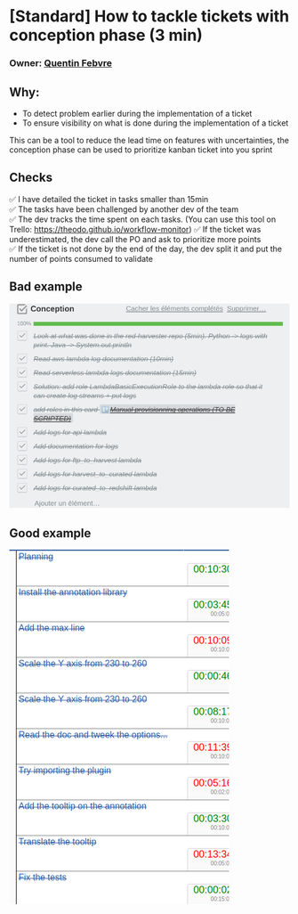 # [Standard] How to tackle tickets with conception phase (3 min)

### Owner: [Quentin Febvre](https://github.com/quentinf00)


## Why:

 - To detect problem earlier during the implementation of a ticket
 - To ensure visibility on what is done during the implementation of a ticket

This can be a tool to reduce the lead time on features with uncertainties, the conception phase can be used to prioritize kanban ticket into you sprint


## Checks

 ✅ I have detailed the ticket in tasks smaller than 15min  
 ✅ The tasks have been challenged by another dev of the team  
 ✅ The dev tracks the time spent on each tasks. (You can use this tool on Trello: https://theodo.github.io/workflow-monitor)
 ✅ If the ticket was underestimated, the dev call the PO and ask to prioritize more points  
 ✅ If the ticket is not done by the end of the day, the dev split it and put the number of points consumed to validate  

## Bad example
![](conception_bad_example.png)

## Good example
![](conception_good_example.png)
